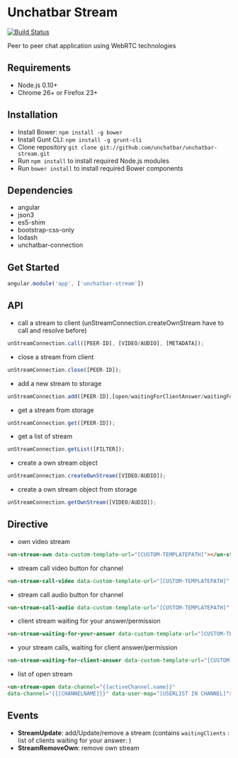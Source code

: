 # Unchatbar Stream
[![Build Status](https://travis-ci.org/unchatbar/unchatbar-stream.svg?branch=master)](https://travis-ci.org/unchatbar/unchatbar-stream)

Peer to peer chat application using WebRTC technologies

## Requirements
* Node.js 0.10+
* Chrome 26+ or Firefox 23+

## Installation
* Install Bower: `npm install -g bower`
* Install Gunt CLI: `npm install -g grunt-cli`
* Clone repository `git clone git://github.com/unchatbar/unchatbar-stream.git`
* Run `npm install` to install required Node.js modules
* Run `bower install` to install required Bower components


## Dependencies
* angular
* json3
* es5-shim
* bootstrap-css-only
* lodash
* unchatbar-connection

## Get Started
```javascript
angular.module('app', ['unchatbar-stream'])
```



## API

* call a stream to client (unStreamConnection.createOwnStream have to call and resolve before)

>
```javascript
unStreamConnection.call([PEER-ID], [VIDEO/AUDIO], [METADATA]);
```


* close a stream from client

>
```javascript
unStreamConnection.close([PEER-ID]);
```

* add a new stream to storage

>
```javascript
unStreamConnection.add([PEER-ID],[open/waitingForClientAnswer/waitingForYourAnswer]);
```

* get a stream from storage

>
```javascript
unStreamConnection.get([PEER-ID]);
```

* get a list of stream

>
```javascript
unStreamConnection.getList([FILTER]);
```

* create a own stream object

>
```javascript
unStreamConnection.createOwnStream([VIDEO/AUDIO]);
```

* create a own stream object from storage

>
```javascript
unStreamConnection.getOwnStream([VIDEO/AUDIO]);
```


## Directive


* own video stream

>
```html
<un-stream-own data-custom-template-url="[CUSTOM-TEMPLATEPATH]"></un-stream-own>
```

* stream call video button for channel

>
```html
<un-stream-call-video data-custom-template-url="[CUSTOM-TEMPLATEPATH]" data-channel="{{[CHANNELNAME]}}" data-user-map="[USERLIST IN CHANNEL]"></un-stream-call-video>
```

* stream call audio button for channel

>
```html
<un-stream-call-audio data-custom-template-url="[CUSTOM-TEMPLATEPATH]" data-channel="{{[CHANNELNAME]}}" data-user-map="[USERLIST IN CHANNEL]"></un-stream-call-audio>
```


* client stream waiting for your answer/permission

>
```html
<un-stream-waiting-for-your-answer data-custom-template-url="[CUSTOM-TEMPLATEPATH]" data-user-map="[USERLIST]"></un-stream-waiting-for-your-answer>
```


* your stream calls, waiting for client answer/permission

>
```html
<un-stream-waiting-for-client-answer data-custom-template-url="[CUSTOM-TEMPLATEPATH]" data-user-map="[USERLIST]"></un-stream-waiting-for-client-answer>
```


* list of open stream

>
```html
<un-stream-open data-channel="{{activeChannel.name}}"
data-channel="{{[CHANNELNAME]}}" data-user-map="[USERLIST IN CHANNEL]"></un-stream-open>
```

## Events

* **StreamUpdate**: add/Update/remove a stream (contains `waitingClients` : list of clients waiting for your answer: )
* **StreamRemoveOwn**: remove own stream
